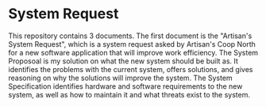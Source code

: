 # System Request

This repository contains 3 documents.
The first document is the "Artisan's System Request", which is a system request asked by Artisan's Coop North for a new software application that will improve work efficiency.
The System Proposoal is my solution on what the new system should be built as. It identifies the problems with the current system, offers solutions, and gives reasoning on why the solutions will improve the system.
The System Specification identifies hardware and software requirements to the new system, as well as how to maintain it and what threats exist to the system.
